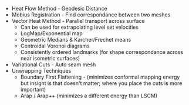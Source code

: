 - Heat Flow Method - Geodesic Distance
- Mobius Registration - Find correspondance between two meshes
- Vector Heat Method - Parallel transport across surface
  - Can be used for extrapolating level set velocities
  - LogMap/Exponential map
  - Geometric Medians & Karcher/Frechet means
  - Centroidal Voronoi diagrams
  - Consistently ordered landmarks (for shape correspondance across near isometric surfaces)
- Variational Cuts - Auto seam mesh
- Unwrapping Techniques
  - Boundary First Flattening - (minimizes conformal mapping energy but insight is that doesn't matter; where you place the cuts is more important)
  - Arap / Arap++ (minimizes a different energy than LSCM)
